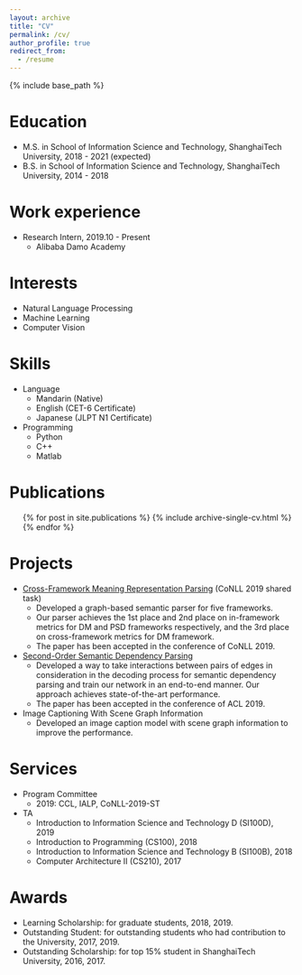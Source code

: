 ```yaml
---
layout: archive
title: "CV"
permalink: /cv/
author_profile: true
redirect_from:
  - /resume
---
```


{% include base_path %}

Education
======
* M.S. in School of Information Science and Technology, ShanghaiTech University, 2018 - 2021 (expected)
* B.S. in School of Information Science and Technology, ShanghaiTech University, 2014 - 2018

Work experience
======
* Research Intern, 2019.10 - Present
  * Alibaba Damo Academy

Interests
======
* Natural Language Processing
* Machine Learning
* Computer Vision

Skills
======
* Language
  * Mandarin (Native)
  * English (CET-6 Certificate)
  * Japanese (JLPT N1 Certificate)
* Programming
  * Python
  * C++
  * Matlab

Publications
======
  <ul>{% for post in site.publications %}
    {% include archive-single-cv.html %}
  {% endfor %}</ul>
  
<!-- Talks
======
  <ul>{% for post in site.talks %}
    {% include archive-single-talk-cv.html %}
  {% endfor %}</ul>
  
Teaching
======
  <ul>{% for post in site.teaching %}
    {% include archive-single-cv.html %}
  {% endfor %}</ul> -->
  
Projects
======
* [Cross-Framework Meaning Representation Parsing](https://wangxinyu0922.github.io/publication/conll-2019-shanghaitech) (CoNLL 2019 shared task)
  * Developed a graph-based semantic parser for five frameworks.
  * Our parser achieves the 1st place and 2nd place on in-framework metrics for DM and PSD frameworks respectively, and the 3rd place on cross-framework metrics for DM framework.
  * The paper has been accepted in the conference of CoNLL 2019.
* [Second-Order Semantic Dependency Parsing](https://wangxinyu0922.github.io/publication/acl-2019-second)
  * Developed a way to take interactions between pairs of edges in consideration in the decoding process for semantic dependency parsing and train our network in an end-to-end manner. Our approach achieves state-of-the-art performance.
  * The paper has been accepted in the conference of ACL 2019.
* Image Captioning With Scene Graph Information
  * Developed an image caption model with scene graph information to improve the performance.


Services
======
* Program Committee
  * 2019: CCL, IALP, CoNLL-2019-ST
* TA
  * Introduction to Information Science and Technology D (SI100D), 2019
  * Introduction to Programming (CS100), 2018
  * Introduction to Information Science and Technology B (SI100B), 2018
  * Computer Architecture II (CS210), 2017


Awards
======
* Learning Scholarship: for graduate students, 2018, 2019.
* Outstanding Student: for outstanding students who had contribution to the University, 2017, 2019.
* Outstanding Scholarship: for top 15% student in ShanghaiTech University, 2016, 2017.